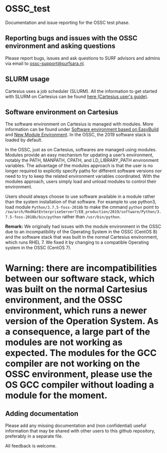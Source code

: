 # OSSC_test
Documentation and issue reporting for the OSSC test phase.


## Reporting bugs and issues with the OSSC environment and asking questions
Please report bugs, issues and ask questions to SURF advisors and admins via email to ossc-support@surfsara.nl.

## SLURM usage 
Cartesius uses a job scheduler (SLURM). All the information to get started with SLURM on Cartesius can be found [here (Cartesius user's guide)](https://userinfo.surfsara.nl/systems/cartesius/usage/batch-usage).

## Software environment on Cartesius
The software environment on Cartesius is managed with modules.
More information can be found under [Software environment based on EasyBuild](https://userinfo.surfsara.nl/documentation/new-software-environment-based-easybuild) and [New Module Environment](https://userinfo.surfsara.nl/documentation/new-module-environment-lisa-cartesius).
In the OSSC, the 2019 software stack is loaded by default.

In the OSSC, just as on Cartesius, softwares are managed using modules. Modules provide an easy mechanism for updating a user’s environment, notably the PATH, MANPATH, CPATH, and LD_LIBRARY_PATH environment variables. The advantage of the modules approach is that the user is no longer required to explicitly specify paths for different software versions nor need to try to keep the related environment variables coordinated. With the modules approach, users simply load and unload modules to control their environment.

Users should always choose to use software available in a module rather than the system installation of that software. For example to use python3, load module `Python/3.7.5-foss-2018b` to make the cmmand `python` point to `/sw/arch/RedHatEnterpriseServer7/EB_production/2019/software/Python/3.7.5-foss-2018b/bin/python` rather than `/usr/bin/python`. 


**Remark:** We originally had issues with the module environment in the OSSC due to an incompatibility of the Operating System in the OSSC (CentOS 8) and the software stack that was built in the normal Cartesius environment, which runs RHEL 7. We fixed it by changing to a compatible Operating system in the OSSC (CentOS 7).
# **Warning:** there are incompatibilities between our software stack, which was built on the normal Cartesius environment, and the OSSC environment, which runs a newer version of the Operation System. As a consequence, a large part of the modules are not working as expected. The modules for the GCC compiler are not working on the OSSC environment, please use the OS GCC compiler without loading a module for the moment. 

## Adding documentation
Please add any missing documentation and (non confidential) useful information that may be shared with other users to this github repository, preferably in a separate file.

All feedback is welcome.
